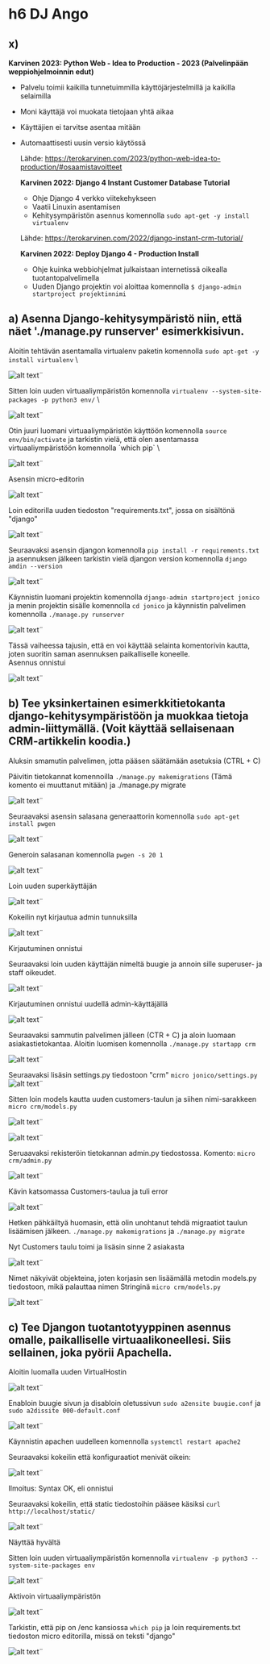 # h6 DJ Ango #
  
## x) ##  

**Karvinen 2023: Python Web - Idea to Production - 2023 (Palvelinpään weppiohjelmoinnin edut)**
- Palvelu toimii kaikilla tunnetuimmilla käyttöjärjestelmillä ja kaikilla selaimilla
- Moni käyttäjä voi muokata tietojaan yhtä aikaa
- Käyttäjien ei tarvitse asentaa mitään
- Automaattisesti uusin versio käytössä

  Lähde: https://terokarvinen.com/2023/python-web-idea-to-production/#osaamistavoitteet

  **Karvinen 2022: Django 4 Instant Customer Database Tutorial**
  -  Ohje Django 4 verkko viitekehykseen
  -  Vaatii Linuxin asentamisen
  -  Kehitysympäristön asennus komennolla `sudo apt-get -y install virtualenv`

  Lähde: https://terokarvinen.com/2022/django-instant-crm-tutorial/

  **Karvinen 2022: Deploy Django 4 - Production Install**
  -  Ohje kuinka webbiohjelmat julkaistaan internetissä oikealla tuotantopalvelimella
  -  Uuden Django projektin voi aloittaa komennolla `$ django-admin startproject projektinnimi`

## a) Asenna Django-kehitysympäristö niin, että näet './manage.py runserver' esimerkkisivun. ##

Aloitin tehtävän asentamalla virtualenv paketin komennolla `sudo apt-get -y install virtualenv` \

![alt text](https://github.com/faltjon/linuxkurssi/blob/main/h6/kuvat/1-virtualenv.png " ")¨

Sitten loin uuden virtuaaliympäristön komennolla `virtualenv --system-site-packages -p python3 env/` \

![alt text](https://github.com/faltjon/linuxkurssi/blob/main/h6/kuvat/2-virtualenv2.png " ")¨

Otin juuri luomani virtuaaliympäristön käyttöön komennolla `source env/bin/activate` ja tarkistin vielä, että olen asentamassa virtuaaliympäristöön komennolla ´which pip` \

![alt text](https://github.com/faltjon/linuxkurssi/blob/main/h6/kuvat/3-virtualenv3.png " ")¨

Asensin micro-editorin

![alt text](https://github.com/faltjon/linuxkurssi/blob/main/h6/kuvat/4-micro.png " ")¨

Loin editorilla uuden tiedoston "requirements.txt", jossa on sisältönä "django"


![alt text](https://github.com/faltjon/linuxkurssi/blob/main/h6/kuvat/5-requirements.png " ")¨

Seuraavaksi asensin djangon komennolla `pip install -r requirements.txt` ja asennuksen jälkeen tarkistin vielä djangon version komennolla `django amdin --version`

![alt text](https://github.com/faltjon/linuxkurssi/blob/main/h6/kuvat/6-asennus.png " ")¨

Käynnistin luomani projektin komennolla `django-admin startproject jonico` ja menin projektin sisälle komennolla `cd jonico` ja käynnistin palvelimen komennolla `./manage.py runserver`


![alt text](https://github.com/faltjon/linuxkurssi/blob/main/h6/kuvat/7-aloitus.png " ")¨

Tässä vaiheessa tajusin, että en voi käyttää selainta komentorivin kautta, joten suoritin saman asennuksen paikalliselle koneelle. \
Asennus onnistui

![alt text](https://github.com/faltjon/linuxkurssi/blob/main/h6/kuvat/8-onnistui.png " ")¨


## b) Tee yksinkertainen esimerkkitietokanta django-kehitysympäristöön ja muokkaa tietoja admin-liittymällä. (Voit käyttää sellaisenaan CRM-artikkelin koodia.) ##

Aluksin smamutin palvelimen, jotta pääsen säätämään asetuksia (CTRL + C)

Päivitin tietokannat komennoilla `./manage.py makemigrations` (Tämä komento ei muuttanut mitään) ja ./manage.py migrate


![alt text](https://github.com/faltjon/linuxkurssi/blob/main/h6/kuvat/9-migraatio.png " ")¨

Seuraavaksi asensin salasana generaattorin komennolla `sudo apt-get install pwgen`

![alt text](https://github.com/faltjon/linuxkurssi/blob/main/h6/kuvat/10-pwgen.png " ")¨

Generoin salasanan komennolla `pwgen -s 20 1`

![alt text](https://github.com/faltjon/linuxkurssi/blob/main/h6/kuvat/11-salasana.png " ")¨

Loin uuden superkäyttäjän

![alt text](https://github.com/faltjon/linuxkurssi/blob/main/h6/kuvat/12-super-user.png " ")¨

Kokeilin nyt kirjautua admin tunnuksilla


![alt text](https://github.com/faltjon/linuxkurssi/blob/main/h6/kuvat/13-admin.png " ")¨

Kirjautuminen onnistui

Seuraavaksi loin uuden käyttäjän nimeltä buugie ja annoin sille superuser- ja staff oikeudet.

![alt text](https://github.com/faltjon/linuxkurssi/blob/main/h6/kuvat/14-buugie.png " ")¨

Kirjautuminen onnistui uudellä admin-käyttäjällä

![alt text](https://github.com/faltjon/linuxkurssi/blob/main/h6/kuvat/15-buugie2.png " ")¨

Seuraavaksi sammutin palvelimen jälleen (CTR + C) ja aloin luomaan asiakastietokantaa. Aloitin luomisen komennolla `./manage.py startapp crm`


![alt text](https://github.com/faltjon/linuxkurssi/blob/main/h6/kuvat/16-crm.png " ")¨

Seuraavaksi lisäsin settings.py tiedostoon "crm" `micro jonico/settings.py`
![alt text](https://github.com/faltjon/linuxkurssi/blob/main/h6/kuvat/17-settings.png " ")¨

Sitten loin models kautta uuden customers-taulun ja siihen nimi-sarakkeen ``micro crm/models.py``

![alt text](https://github.com/faltjon/linuxkurssi/blob/main/h6/kuvat/18-models.png " ")¨


![alt text](https://github.com/faltjon/linuxkurssi/blob/main/h6/kuvat/19-models2.png " ")¨

Seruaavaksi rekisteröin tietokannan admin.py tiedostossa. Komento: `micro crm/admin.py`

![alt text](https://github.com/faltjon/linuxkurssi/blob/main/h6/kuvat/20-admin.png " ")¨

Kävin katsomassa Customers-taulua ja tuli error 

![alt text](https://github.com/faltjon/linuxkurssi/blob/main/h6/kuvat/21-admin.png " ")¨

Hetken pähkäiltyä huomasin, että olin unohtanut tehdä migraatiot taulun lisäämisen jälkeen. `./manage.py makemigrations` ja `./manage.py migrate`

Nyt Customers taulu toimi ja lisäsin sinne 2 asiakasta

![alt text](https://github.com/faltjon/linuxkurssi/blob/main/h6/kuvat/22-customer.png " ")¨

Nimet näkyivät objekteina, joten korjasin sen lisäämällä metodin models.py tiedostoon, mikä palauttaa nimen Stringinä `micro crm/models.py`

![alt text](https://github.com/faltjon/linuxkurssi/blob/main/h6/kuvat/23-metodi.png " ")¨

## c) Tee Djangon tuotantotyyppinen asennus omalle, paikalliselle virtuaalikoneellesi. Siis sellainen, joka pyörii Apachella. ##


Aloitin luomalla uuden VirtualHostin

![alt text](https://github.com/faltjon/linuxkurssi/blob/main/h6/kuvat/24-virtualhost.png " ")¨

Enabloin buugie sivun ja disabloin oletussivun `sudo a2ensite buugie.conf` ja `sudo a2dissite 000-default.conf `

![alt text](https://github.com/faltjon/linuxkurssi/blob/main/h6/kuvat/25-enable.png " ")¨

Käynnistin apachen uudelleen komennolla `systemctl restart apache2`

Seuraavaksi kokeilin että konfiguraatiot menivät oikein:

![alt text](https://github.com/faltjon/linuxkurssi/blob/main/h6/kuvat/26-configtest.png " ")¨

Ilmoitus: Syntax OK, eli onnistui

Seuraavaksi kokeilin, että static tiedostoihin pääsee käsiksi `curl http://localhost/static/`

![alt text](https://github.com/faltjon/linuxkurssi/blob/main/h6/kuvat/27-curl.png " ")¨

Näyttää hyvältä

Sitten loin uuden virtuaaliympäristön komennolla `virtualenv -p python3 --system-site-packages env`


![alt text](https://github.com/faltjon/linuxkurssi/blob/main/h6/kuvat/28-virtualenv.png " ")¨

Aktivoin virtuaaliympäristön 

![alt text](https://github.com/faltjon/linuxkurssi/blob/main/h6/kuvat/29-activate.png " ")¨

Tarkistin, että pip on /enc kansiossa `which pip` ja loin requirements.txt tiedoston micro editorilla, missä on teksti "django"

![alt text](https://github.com/faltjon/linuxkurssi/blob/main/h6/kuvat/30-requirements.png " ")¨


